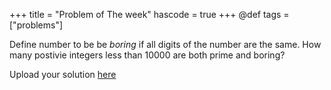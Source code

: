 +++
title = "Problem of The week"
hascode = true
+++
@def tags = ["problems"]

Define number to be be $boring$ if all digits of the number are the same. How many postivie integers 
less than $10000$ are both prime and boring?


Upload your solution [here](https://forms.gle/Y9naFtJjgVi1tStB7)
